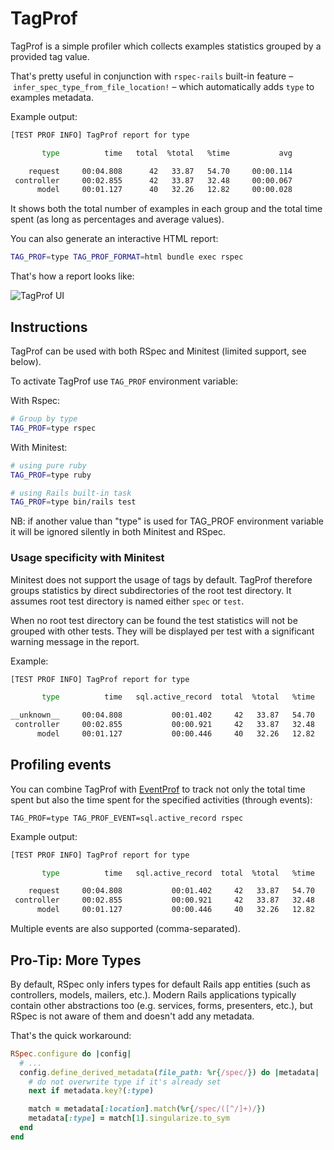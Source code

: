 # TagProf

TagProf is a simple profiler which collects examples statistics grouped by a provided tag value.

That's pretty useful in conjunction with `rspec-rails` built-in feature – `infer_spec_type_from_file_location!` – which automatically adds `type` to examples metadata.

Example output:

```sh
[TEST PROF INFO] TagProf report for type

       type          time   total  %total   %time           avg

    request     00:04.808      42   33.87   54.70     00:00.114
 controller     00:02.855      42   33.87   32.48     00:00.067
      model     00:01.127      40   32.26   12.82     00:00.028
```

It shows both the total number of examples in each group and the total time spent (as long as percentages and average values).

You can also generate an interactive HTML report:

```sh
TAG_PROF=type TAG_PROF_FORMAT=html bundle exec rspec
```

That's how a report looks like:

<img alt="TagProf UI" data-origin="/assets/tag-prof.gif" src="/assets/tag-prof.gif">

## Instructions

TagProf can be used with both RSpec and Minitest (limited support, see  below).

To activate TagProf use `TAG_PROF` environment variable:

With Rspec:

```sh
# Group by type
TAG_PROF=type rspec
```

With Minitest:

```sh
# using pure ruby
TAG_PROF=type ruby

# using Rails built-in task
TAG_PROF=type bin/rails test
```

NB: if another value than "type" is used for TAG_PROF environment variable it will be ignored silently in both Minitest and RSpec.

### Usage specificity with Minitest

Minitest does not support the usage of tags by default. TagProf therefore groups statistics by direct subdirectories of the root test directory. It assumes root test directory is named either `spec` or `test`.

When no root test directory can be found the test statistics will not be grouped with other tests. They will be displayed per test with a significant warning message in the report.

Example:

```sh
[TEST PROF INFO] TagProf report for type

       type          time   sql.active_record  total  %total   %time           avg

__unknown__     00:04.808           00:01.402     42   33.87   54.70     00:00.114
 controller     00:02.855           00:00.921     42   33.87   32.48     00:00.067
      model     00:01.127           00:00.446     40   32.26   12.82     00:00.028
```

## Profiling events

You can combine TagProf with [EventProf](./event_prof.md) to track not only the total time spent but also the time spent for the specified activities (through events):

```
TAG_PROF=type TAG_PROF_EVENT=sql.active_record rspec
```

Example output:

```sh
[TEST PROF INFO] TagProf report for type

       type          time   sql.active_record  total  %total   %time           avg

    request     00:04.808           00:01.402     42   33.87   54.70     00:00.114
 controller     00:02.855           00:00.921     42   33.87   32.48     00:00.067
      model     00:01.127           00:00.446     40   32.26   12.82     00:00.028
```

Multiple events are also supported (comma-separated).

## Pro-Tip: More Types

By default, RSpec only infers types for default Rails app entities (such as controllers, models, mailers, etc.).
Modern Rails applications typically contain other abstractions too (e.g. services, forms, presenters, etc.), but RSpec is not aware of them and doesn't add any metadata.

That's the quick workaround:

```ruby
RSpec.configure do |config|
  # ...
  config.define_derived_metadata(file_path: %r{/spec/}) do |metadata|
    # do not overwrite type if it's already set
    next if metadata.key?(:type)

    match = metadata[:location].match(%r{/spec/([^/]+)/})
    metadata[:type] = match[1].singularize.to_sym
  end
end
```
